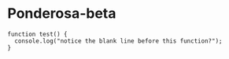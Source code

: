 # Ponderosa-beta

```
function test() {
  console.log("notice the blank line before this function?");
}
```

